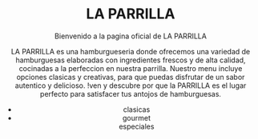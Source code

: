 <!DOCTYPE html>
<html lang="en">
    <head>
        <meta charset="UTF-8">
        <meta http-equiv="X-UA-compatible" content="IE=edge">
        <meta name="viewport" content="width=device-width, initial-scale=">
        <title>hamburgueseria</title>
        <!--chavez gabriel y valentina lópez hicieron el codigo inicial de la pagina-->
        <!--chavez gabriel hizo el sketch-->
        <!--valentina lopez busco la paleta de colores-->
    </head>
    <body>
        <center>
            <h1>LA PARRILLA</h1>
        </center>          
<header>
    <p>
        Bienvenido a la pagina oficial de LA PARRILLA
    </p>
    <P>
        LA PARRILLA es una hamburgueseria donde ofrecemos una variedad de hamburguesas elaboradas con ingredientes frescos y de alta calidad, cocinadas a la perfeccion en nuestra parrilla. Nuestro menu incluye opciones clasicas y creativas, para que puedas disfrutar de un sabor autentico y delicioso. !ven y descubre por que la PARRILLA es el lugar perfecto para satisfacer tus antojos de hamburguesas.    </P>
    <nav>
        <ul>
            <li>clasicas</li>
            <li>gourmet</li>
            <l1>especiales</l1>
        </ul>
    </nav>
</header>
    </body>
</html>

